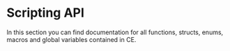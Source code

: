 # Scripting API
In this section you can find documentation for all functions, structs, enums, macros and global variables contained in CE.
